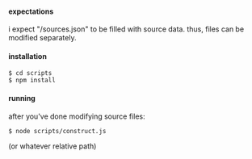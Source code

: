 #### expectations
i expect "/sources.json" to be filled with source data.
thus, files can be modified separately.

#### installation
```
$ cd scripts
$ npm install
```

#### running
after you've done modifying source files:
```
$ node scripts/construct.js
```
(or whatever relative path)

